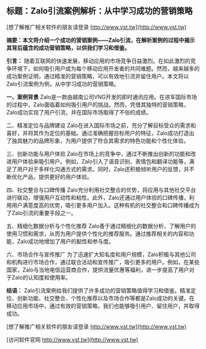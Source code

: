 ## **标题：Zalo引流案例解析：从中学习成功的营销策略**

[想了解推广相关软件的朋友请登录 http://www.vst.tw](http://www.vst.tw)

**摘要：本文将介绍一个成功的营销案例——Zalo引流，在解析案例的过程中揭示其背后蕴含的成功营销策略，以供我们学习和借鉴。**

**引言：**
随着互联网的快速发展，移动应用的市场竞争日益激烈。在如此激烈的竞争环境下，如何吸引用户成为每个移动应用开发者的共同难题。然而，越来越多的成功案例证明，通过精准的营销策略，可以有效地引流并留住用户。本文将以Zalo引流案例为例，从中学习成功的营销策略。

**一、案例背景**
Zalo是一款由越南公司VNG开发的即时通讯应用。在进军国际市场的过程中，Zalo面临着如何吸引用户的挑战。然而，凭借其独特的营销策略，Zalo成功实现了用户引流，并在国际市场取得了不俗的成绩。

二、精准定位与品牌建设
Zalo在进入国际市场之前，充分了解目标受众的需求和喜好，并将其作为定位的基础。通过准确把握目标用户的特征，Zalo成功打造出了独具魅力的品牌形象，为用户提供了符合其需求的特色功能和个性化体验。

三、创新功能与用户体验
Zalo在市场上的竞争中，通过不断推出创新的功能和改进用户体验来吸引用户。例如，Zalo引入了语音识别、表情包和翻译功能等，满足了用户对于多样化沟通方式的需求。同时，Zalo还积极倾听用户的反馈，并不断优化产品，提供更好的用户体验。

四、社交整合与口碑传播
Zalo充分利用社交整合的优势，将应用与其他社交平台进行联动，增强用户互动性和粘性。此外，Zalo还通过用户体验的口碑传播，利用用户满意度高的优势，吸引更多用户加入。这种有机的社交整合和口碑传播成为了Zalo引流的重要手段之一。

五、精细化数据分析与个性化推荐
Zalo善于通过精细化的数据分析，了解用户的使用习惯和需求，从而为用户提供个性化的推荐服务。通过推荐相关的内容和功能，Zalo成功地增加了用户的黏性和参与度。

六、市场合作与宣传推广
为了迅速扩大知名度和用户规模，Zalo积极与其他公司和机构进行市场合作，通过联合活动和宣传推广，吸引更多的用户。例如，在某些国家，Zalo与当地电信运营商合作，提供流量优惠等福利，进一步提高了用户对于Zalo的认知度和使用率。

**结语：**
Zalo引流案例给我们提供了许多成功的营销策略值得学习和借鉴。精准定位、创新功能、社交整合、个性化推荐以及市场合作等都是Zalo成功的关键。在移动应用市场中，通过有效的营销策略，我们也能够吸引用户、留住用户，并取得成功。

[想了解推广相关软件的朋友请登录 http://www.vst.tw](http://www.vst.tw)


[访问软件官网 http://www.vst.tw](http://www.vst.tw)

